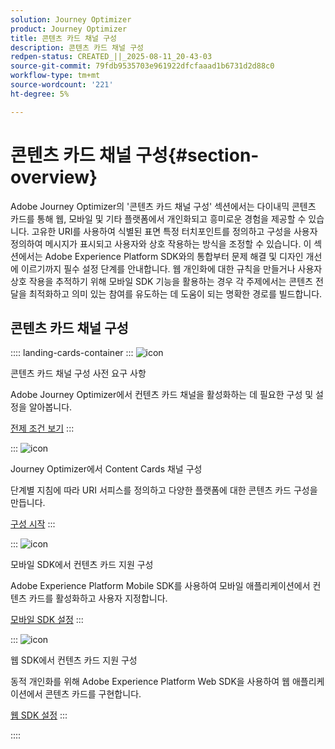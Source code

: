 ```yaml
---
solution: Journey Optimizer
product: Journey Optimizer
title: 콘텐츠 카드 채널 구성
description: 콘텐츠 카드 채널 구성
redpen-status: CREATED_||_2025-08-11_20-43-03
source-git-commit: 79fdb9535703e961922dfcfaaad1b6731d2d88c0
workflow-type: tm+mt
source-wordcount: '221'
ht-degree: 5%

---
```



# 콘텐츠 카드 채널 구성{#section-overview}

Adobe Journey Optimizer의 &#39;콘텐츠 카드 채널 구성&#39; 섹션에서는 다이내믹 콘텐츠 카드를 통해 웹, 모바일 및 기타 플랫폼에서 개인화되고 흥미로운 경험을 제공할 수 있습니다. 고유한 URI를 사용하여 식별된 표면 특정 터치포인트를 정의하고 구성을 사용자 정의하여 메시지가 표시되고 사용자와 상호 작용하는 방식을 조정할 수 있습니다. 이 섹션에서는 Adobe Experience Platform SDK와의 통합부터 문제 해결 및 디자인 개선에 이르기까지 필수 설정 단계를 안내합니다. 웹 개인화에 대한 규칙을 만들거나 사용자 상호 작용을 추적하기 위해 모바일 SDK 기능을 활용하는 경우 각 주제에서는 콘텐츠 전달을 최적화하고 의미 있는 참여를 유도하는 데 도움이 되는 명확한 경로를 빌드합니다.

## 콘텐츠 카드 채널 구성

:::: landing-cards-container
:::
![icon](https://cdn.experienceleague.adobe.com/icons/gear.svg?lang=ko)

콘텐츠 카드 채널 구성 사전 요구 사항

Adobe Journey Optimizer에서 컨텐츠 카드 채널을 활성화하는 데 필요한 구성 및 설정을 알아봅니다.

[전제 조건 보기](../using/content-card/content-card-configuration-prereq.md)
:::

:::
![icon](https://cdn.experienceleague.adobe.com/icons/circle-play.svg?lang=ko)

Journey Optimizer에서 Content Cards 채널 구성

단계별 지침에 따라 URI 서피스를 정의하고 다양한 플랫폼에 대한 콘텐츠 카드 구성을 만듭니다.

[구성 시작](../using/content-card/content-card-configuration.md)
:::

:::
![icon](https://cdn.experienceleague.adobe.com/icons/code-branch.svg?lang=ko)

모바일 SDK에서 컨텐츠 카드 지원 구성

Adobe Experience Platform Mobile SDK를 사용하여 모바일 애플리케이션에서 컨텐츠 카드를 활성화하고 사용자 지정합니다.

[모바일 SDK 설정](../using/content-card/content-card-lp.md)
:::

:::
![icon](https://cdn.experienceleague.adobe.com/icons/code-branch.svg?lang=ko)

웹 SDK에서 컨텐츠 카드 지원 구성

동적 개인화를 위해 Adobe Experience Platform Web SDK을 사용하여 웹 애플리케이션에서 콘텐츠 카드를 구현합니다.

[웹 SDK 설정](../using/content-card/content-card-configuration-sdk.md)
:::

::::
